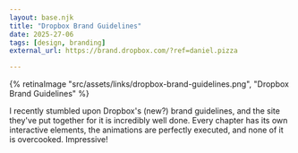 ```yaml
---
layout: base.njk
title: "Dropbox Brand Guidelines"
date: 2025-27-06
tags: [design, branding]
external_url: https://brand.dropbox.com/?ref=daniel.pizza

---
```


{% retinaImage "src/assets/links/dropbox-brand-guidelines.png", "Dropbox Brand Guidelines" %}

I recently stumbled upon Dropbox's (new?) brand guidelines, and the site they've put together for it is incredibly well done. Every chapter has its own interactive elements, the animations are perfectly executed, and none of it is overcooked. Impressive! 